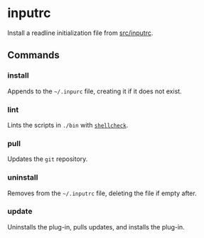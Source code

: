 # inputrc

Install a readline initialization file from [src/inputrc][].

## Commands

### install

Appends to the `~/.inpurc` file, creating it if it does not exist.

### lint

Lints the scripts in `./bin` with [`shellcheck`][].

### pull

Updates the `git` repository.

### uninstall

Removes from the `~/.inputrc` file, deleting the file if empty after.

### update

Uninstalls the plug-in, pulls updates, and installs the plug-in.

[src/inputrc]: src/inputrc
[`shellcheck`]: https://github.com/koalaman/shellcheck
